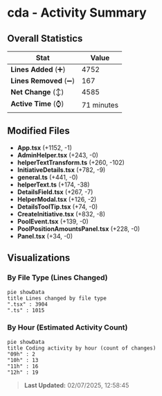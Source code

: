 # cda - Activity Summary 

## Overall Statistics

| Stat                   | Value                                                             |
| ---------------------- | ----------------------------------------------------------------- |
| **Lines Added** (➕)   | 4752                                          |
| **Lines Removed** (➖) | 167                                        |
| **Net Change** (↕)    | 4585                |
| **Active Time** (⌚)   | 71 minutes |


## Modified Files
- **App.tsx** (+1152, -1)
- **AdminHelper.tsx** (+243, -0)
- **helperTextTransform.ts** (+260, -102)
- **InitiativeDetails.tsx** (+782, -9)
- **general.ts** (+441, -0)
- **helperText.ts** (+174, -38)
- **DetailsField.tsx** (+267, -7)
- **HelperModal.tsx** (+126, -2)
- **DetailsToolTip.tsx** (+74, -0)
- **CreateInitiative.tsx** (+832, -8)
- **PoolEvent.tsx** (+139, -0)
- **PoolPositionAmountsPanel.tsx** (+228, -0)
- **Panel.tsx** (+34, -0)

## Visualizations

### By File Type (Lines Changed)

```mermaid
pie showData
title Lines changed by file type
".tsx" : 3904
".ts" : 1015
```

### By Hour (Estimated Activity Count)

```mermaid
pie showData
title Coding activity by hour (count of changes)
"09h" : 2
"10h" : 13
"11h" : 16
"12h" : 19
```


> **Last Updated:** 02/07/2025, 12:58:45